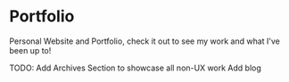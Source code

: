 # Portfolio
Personal Website and Portfolio, check it out to see my work and what I've been up to!

TODO: 
Add Archives Section to showcase all non-UX work 
Add blog

